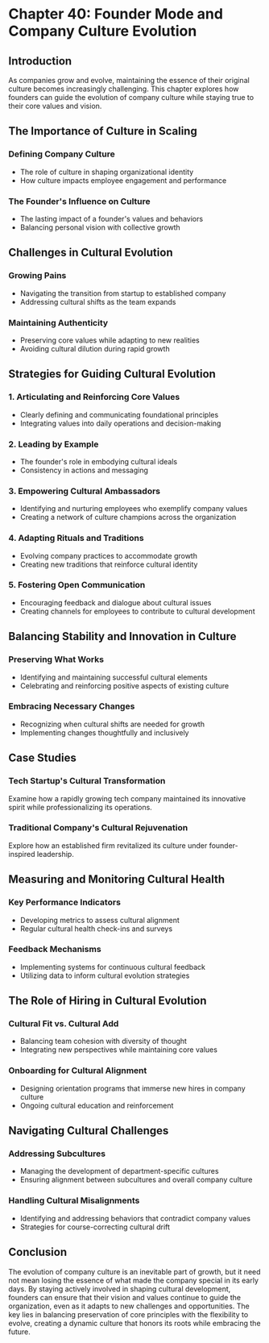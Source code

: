 # Chapter 40: Founder Mode and Company Culture Evolution

## Introduction

As companies grow and evolve, maintaining the essence of their original culture becomes increasingly challenging. This chapter explores how founders can guide the evolution of company culture while staying true to their core values and vision.

## The Importance of Culture in Scaling

### Defining Company Culture
- The role of culture in shaping organizational identity
- How culture impacts employee engagement and performance

### The Founder's Influence on Culture
- The lasting impact of a founder's values and behaviors
- Balancing personal vision with collective growth

## Challenges in Cultural Evolution

### Growing Pains
- Navigating the transition from startup to established company
- Addressing cultural shifts as the team expands

### Maintaining Authenticity
- Preserving core values while adapting to new realities
- Avoiding cultural dilution during rapid growth

## Strategies for Guiding Cultural Evolution

### 1. Articulating and Reinforcing Core Values
- Clearly defining and communicating foundational principles
- Integrating values into daily operations and decision-making

### 2. Leading by Example
- The founder's role in embodying cultural ideals
- Consistency in actions and messaging

### 3. Empowering Cultural Ambassadors
- Identifying and nurturing employees who exemplify company values
- Creating a network of culture champions across the organization

### 4. Adapting Rituals and Traditions
- Evolving company practices to accommodate growth
- Creating new traditions that reinforce cultural identity

### 5. Fostering Open Communication
- Encouraging feedback and dialogue about cultural issues
- Creating channels for employees to contribute to cultural development

## Balancing Stability and Innovation in Culture

### Preserving What Works
- Identifying and maintaining successful cultural elements
- Celebrating and reinforcing positive aspects of existing culture

### Embracing Necessary Changes
- Recognizing when cultural shifts are needed for growth
- Implementing changes thoughtfully and inclusively

## Case Studies

### Tech Startup's Cultural Transformation
Examine how a rapidly growing tech company maintained its innovative spirit while professionalizing its operations.

### Traditional Company's Cultural Rejuvenation
Explore how an established firm revitalized its culture under founder-inspired leadership.

## Measuring and Monitoring Cultural Health

### Key Performance Indicators
- Developing metrics to assess cultural alignment
- Regular cultural health check-ins and surveys

### Feedback Mechanisms
- Implementing systems for continuous cultural feedback
- Utilizing data to inform cultural evolution strategies

## The Role of Hiring in Cultural Evolution

### Cultural Fit vs. Cultural Add
- Balancing team cohesion with diversity of thought
- Integrating new perspectives while maintaining core values

### Onboarding for Cultural Alignment
- Designing orientation programs that immerse new hires in company culture
- Ongoing cultural education and reinforcement

## Navigating Cultural Challenges

### Addressing Subcultures
- Managing the development of department-specific cultures
- Ensuring alignment between subcultures and overall company culture

### Handling Cultural Misalignments
- Identifying and addressing behaviors that contradict company values
- Strategies for course-correcting cultural drift

## Conclusion

The evolution of company culture is an inevitable part of growth, but it need not mean losing the essence of what made the company special in its early days. By staying actively involved in shaping cultural development, founders can ensure that their vision and values continue to guide the organization, even as it adapts to new challenges and opportunities. The key lies in balancing preservation of core principles with the flexibility to evolve, creating a dynamic culture that honors its roots while embracing the future.
